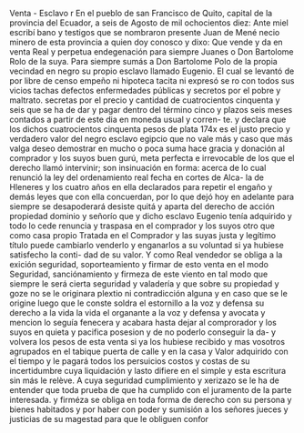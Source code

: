Venta - Esclavo
r
En el pueblo de san Francisco de Quito, capital de la provincia del
Ecuador, a seis de Agosto de mil ochocientos diez:
Ante miel escribí
bano y testigos que se nombraron presente Juan de Mené
necio minero de esta provincia a quien doy conosco y dixo: Que
vende y da en venta Real y perpetua endegenación para siempre Juanes o Don Bartolome Rolo de la suya.
Para siempre sumás a Don Bartolome Polo de la propia vecindad en negro su propio esclavo llamado Eugenio. El cual se levantó de por libre de censo empeño ni hipoteca tacita ni expresó se ro con todos sus vicios tachas defectos enfermedades públicas y secretos por el pobre y maltrato.
secretas por el precio y cantidad de cuatrocientos cinquenta y seis que se ha de dar y pagar dentro del término cinco y plazos seis meses contados a partir de este dia en moneda usual y corren- te. y declara que los dichos cuatrocientos cinquenta pesos de plata
174x es el justo precio y verdadero valor del negro esclavo egipcio que no vale más y caso que más valga deseo demostrar en mucho o poca suma hace gracia y donación al comprador y los suyos buen gurú, meta perfecta e irrevocable de los que el derecho
llamó intervinir; son insinuación en forma: acerca de lo cual renunció la ley del ordenamiento real fecha en cortes de Alca- la de Hleneres y los cuatro años en ella declarados para repetir el engaño y demás leyes que con ella concuerdan, por lo que dejó
hoy en adelante para siempre se desapoderará desiste quitá y aparta del derecho de acción propiedad dominio y señorío que y dicho esclavo Eugenio tenía adquirido y todo lo cede renuncia y traspasa en el comprador y los suyos otro que como casa propio
Tratada en el Comprador y las suyas justa y legítimo título puede cambiarlo venderlo y enganarlos a su voluntad si ya hubiese satisfecho la conti- dad de su valor. Y como Real vendedor se obliga a la exición seguridad, soporteamiento y firmar de esto venta en el modo
Seguridad, sanciónamiento y firmeza de este viento en tal modo que siempre le será cierta seguridad y valadería y que sobre su propiedad y goze no se le originara plextio ni contradicción alguna y en caso que se le origine luego que le conste soldra el estornillo a la voz y defensa su derecho a la vida la vida
el organante a la voz y defensa y avocata y mencion lo seguía fenecera y acabara hasta dejar al comprorador y los suyos en quieta y pacifica posesion y de no poderlo conseguir la da- y volvera los pesos de esta venta si ya los hubiese recibido y mas vosotros agrupados en el tabique puerta de calle y en la casa y
Valor adquirido con el tiempo y le pagará todos los persuicios costos y costas de su incertidumbre cuya liquidación y lasto difiere en el simple y esta escritura sin más le relève. A cuya seguridad cumplimiento y xerizazo se le ha de entender que toda prueba de que ha cumplido con el juramento de la parte interesada.
y firméza se obliga en toda forma de derecho con su persona y bienes habitados y por haber con poder y sumisión a los señores jueces y justicias de su magestad para que le obliguen confor